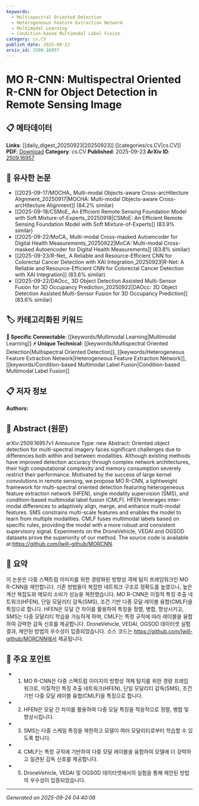 ```yaml
---
keywords:
  - Multispectral Oriented Detection
  - Heterogeneous Feature Extraction Network
  - Multimodal Learning
  - Condition-based Multimodal Label Fusion
category: cs.CV
publish_date: 2025-09-23
arxiv_id: 2509.16957
---
```


<!-- KEYWORD_LINKING_METADATA:
{
  "processed_timestamp": "2025-09-24T04:40:06.065814",
  "vocabulary_version": "1.0",
  "selected_keywords": [
    "Multispectral Oriented Detection",
    "Heterogeneous Feature Extraction Network",
    "Multimodal Learning",
    "Condition-based Multimodal Label Fusion"
  ],
  "rejected_keywords": [],
  "similarity_scores": {
    "Multispectral Oriented Detection": 0.78,
    "Heterogeneous Feature Extraction Network": 0.77,
    "Multimodal Learning": 0.8,
    "Condition-based Multimodal Label Fusion": 0.72
  },
  "extraction_method": "AI_prompt_based",
  "budget_applied": true,
  "candidates_json": {
    "candidates": [
      {
        "surface": "Multispectral Oriented Detection",
        "canonical": "Multispectral Oriented Detection",
        "aliases": [
          "MO R-CNN",
          "Multispectral Detection"
        ],
        "category": "unique_technical",
        "rationale": "This is a unique method proposed in the paper, enhancing object detection in remote sensing images.",
        "novelty_score": 0.85,
        "connectivity_score": 0.65,
        "specificity_score": 0.9,
        "link_intent_score": 0.78
      },
      {
        "surface": "Heterogeneous Feature Extraction Network",
        "canonical": "Heterogeneous Feature Extraction Network",
        "aliases": [
          "HFEN"
        ],
        "category": "unique_technical",
        "rationale": "A novel network architecture that could connect to discussions on feature extraction methods.",
        "novelty_score": 0.8,
        "connectivity_score": 0.7,
        "specificity_score": 0.85,
        "link_intent_score": 0.77
      },
      {
        "surface": "Multimodal Learning",
        "canonical": "Multimodal Learning",
        "aliases": [
          "Multimodal"
        ],
        "category": "specific_connectable",
        "rationale": "Connects to the broader field of integrating multiple data modalities, which is a trending topic.",
        "novelty_score": 0.5,
        "connectivity_score": 0.88,
        "specificity_score": 0.78,
        "link_intent_score": 0.8
      },
      {
        "surface": "Condition-based Multimodal Label Fusion",
        "canonical": "Condition-based Multimodal Label Fusion",
        "aliases": [
          "CMLF"
        ],
        "category": "unique_technical",
        "rationale": "Represents a specific technique for label fusion in multimodal datasets, enhancing model robustness.",
        "novelty_score": 0.75,
        "connectivity_score": 0.6,
        "specificity_score": 0.82,
        "link_intent_score": 0.72
      }
    ],
    "ban_list_suggestions": [
      "method",
      "performance",
      "experiment"
    ]
  },
  "decisions": [
    {
      "candidate_surface": "Multispectral Oriented Detection",
      "resolved_canonical": "Multispectral Oriented Detection",
      "decision": "linked",
      "scores": {
        "novelty": 0.85,
        "connectivity": 0.65,
        "specificity": 0.9,
        "link_intent": 0.78
      }
    },
    {
      "candidate_surface": "Heterogeneous Feature Extraction Network",
      "resolved_canonical": "Heterogeneous Feature Extraction Network",
      "decision": "linked",
      "scores": {
        "novelty": 0.8,
        "connectivity": 0.7,
        "specificity": 0.85,
        "link_intent": 0.77
      }
    },
    {
      "candidate_surface": "Multimodal Learning",
      "resolved_canonical": "Multimodal Learning",
      "decision": "linked",
      "scores": {
        "novelty": 0.5,
        "connectivity": 0.88,
        "specificity": 0.78,
        "link_intent": 0.8
      }
    },
    {
      "candidate_surface": "Condition-based Multimodal Label Fusion",
      "resolved_canonical": "Condition-based Multimodal Label Fusion",
      "decision": "linked",
      "scores": {
        "novelty": 0.75,
        "connectivity": 0.6,
        "specificity": 0.82,
        "link_intent": 0.72
      }
    }
  ]
}
-->

# MO R-CNN: Multispectral Oriented R-CNN for Object Detection in Remote Sensing Image

## 📋 메타데이터

**Links**: [[daily_digest_20250923|20250923]] [[categories/cs.CV|cs.CV]]
**PDF**: [Download](https://arxiv.org/pdf/2509.16957.pdf)
**Category**: cs.CV
**Published**: 2025-09-23
**ArXiv ID**: [2509.16957](https://arxiv.org/abs/2509.16957)

## 🔗 유사한 논문
- [[2025-09-17/MOCHA_ Multi-modal Objects-aware Cross-arcHitecture Alignment_20250917|MOCHA: Multi-modal Objects-aware Cross-arcHitecture Alignment]] (84.2% similar)
- [[2025-09-18/CSMoE_ An Efficient Remote Sensing Foundation Model with Soft Mixture-of-Experts_20250918|CSMoE: An Efficient Remote Sensing Foundation Model with Soft Mixture-of-Experts]] (83.9% similar)
- [[2025-09-22/MoCA_ Multi-modal Cross-masked Autoencoder for Digital Health Measurements_20250922|MoCA: Multi-modal Cross-masked Autoencoder for Digital Health Measurements]] (83.8% similar)
- [[2025-09-23/R-Net_ A Reliable and Resource-Efficient CNN for Colorectal Cancer Detection with XAI Integration_20250923|R-Net: A Reliable and Resource-Efficient CNN for Colorectal Cancer Detection with XAI Integration]] (83.6% similar)
- [[2025-09-22/DAOcc_ 3D Object Detection Assisted Multi-Sensor Fusion for 3D Occupancy Prediction_20250922|DAOcc: 3D Object Detection Assisted Multi-Sensor Fusion for 3D Occupancy Prediction]] (83.6% similar)

## 🏷️ 카테고리화된 키워드
**🔗 Specific Connectable**: [[keywords/Multimodal Learning|Multimodal Learning]]
**⚡ Unique Technical**: [[keywords/Multispectral Oriented Detection|Multispectral Oriented Detection]], [[keywords/Heterogeneous Feature Extraction Network|Heterogeneous Feature Extraction Network]], [[keywords/Condition-based Multimodal Label Fusion|Condition-based Multimodal Label Fusion]]

## 📋 저자 정보

**Authors:** 

## 📄 Abstract (원문)

arXiv:2509.16957v1 Announce Type: new 
Abstract: Oriented object detection for multi-spectral imagery faces significant challenges due to differences both within and between modalities. Although existing methods have improved detection accuracy through complex network architectures, their high computational complexity and memory consumption severely restrict their performance. Motivated by the success of large kernel convolutions in remote sensing, we propose MO R-CNN, a lightweight framework for multi-spectral oriented detection featuring heterogeneous feature extraction network (HFEN), single modality supervision (SMS), and condition-based multimodal label fusion (CMLF). HFEN leverages inter-modal differences to adaptively align, merge, and enhance multi-modal features. SMS constrains multi-scale features and enables the model to learn from multiple modalities. CMLF fuses multimodal labels based on specific rules, providing the model with a more robust and consistent supervisory signal. Experiments on the DroneVehicle, VEDAI and OGSOD datasets prove the superiority of our method. The source code is available at:https://github.com/Iwill-github/MORCNN.

## 📝 요약

이 논문은 다중 스펙트럼 이미지를 위한 경량화된 방향성 객체 탐지 프레임워크인 MO R-CNN을 제안합니다. 기존 방법들이 복잡한 네트워크 구조로 정확도를 높였으나, 높은 계산 복잡도와 메모리 소비가 성능을 제한했습니다. MO R-CNN은 이질적 특징 추출 네트워크(HFEN), 단일 모달리티 감독(SMS), 조건 기반 다중 모달 레이블 융합(CMLF)을 특징으로 합니다. HFEN은 모달 간 차이를 활용하여 특징을 정렬, 병합, 향상시키고, SMS는 다중 모달리티 학습을 가능하게 하며, CMLF는 특정 규칙에 따라 레이블을 융합하여 강력한 감독 신호를 제공합니다. DroneVehicle, VEDAI, OGSOD 데이터셋 실험 결과, 제안된 방법의 우수성이 입증되었습니다. 소스 코드는 https://github.com/Iwill-github/MORCNN에서 제공됩니다.

## 🎯 주요 포인트

- 1. MO R-CNN은 다중 스펙트럼 이미지의 방향성 객체 탐지를 위한 경량 프레임워크로, 이질적인 특징 추출 네트워크(HFEN), 단일 모달리티 감독(SMS), 조건 기반 다중 모달 레이블 융합(CMLF)을 특징으로 합니다.
- 2. HFEN은 모달 간 차이를 활용하여 다중 모달 특징을 적응적으로 정렬, 병합 및 향상시킵니다.
- 3. SMS는 다중 스케일 특징을 제한하고 모델이 여러 모달리티로부터 학습할 수 있도록 합니다.
- 4. CMLF는 특정 규칙에 기반하여 다중 모달 레이블을 융합하여 모델에 더 강력하고 일관된 감독 신호를 제공합니다.
- 5. DroneVehicle, VEDAI 및 OGSOD 데이터셋에서의 실험을 통해 제안된 방법의 우수성이 입증되었습니다.


---

*Generated on 2025-09-24 04:40:06*